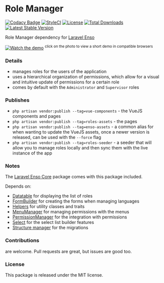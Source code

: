 <!--h-->
# Role Manager
[![Codacy Badge](https://api.codacy.com/project/badge/Grade/bd4373f8222b4bcb81c08148404909c9)](https://www.codacy.com/app/laravel-enso/RoleManager?utm_source=github.com&utm_medium=referral&utm_content=laravel-enso/RoleManager&utm_campaign=badger)
[![StyleCI](https://styleci.io/repos/94814370/shield?branch=master)](https://styleci.io/repos/94814370)
[![License](https://poser.pugx.org/laravel-enso/rolemanager/license)](https://packagist.org/packages/laravel-enso/rolemanager)
[![Total Downloads](https://poser.pugx.org/laravel-enso/rolemanager/downloads)](https://packagist.org/packages/laravel-enso/rolemanager)
[![Latest Stable Version](https://poser.pugx.org/laravel-enso/rolemanager/version)](https://packagist.org/packages/laravel-enso/rolemanager)
<!--/h-->

Role Manager dependency for [Laravel Enso](https://github.com/laravel-enso/Enso)

[![Watch the demo](https://laravel-enso.github.io/rolemanager/screenshots/bulma_021_thumb.png)](https://laravel-enso.github.io/rolemanager/videos/bulma_demo_01.webm)
<sup>click on the photo to view a short demo in compatible browsers</sup>


### Details

- manages roles for the users of the application
- uses a hierarchical organization of permissions, which allow for a visual and intuitive update of permissions for a certain role
- comes by default with the `Administrator` and `Supervisor` roles

### Publishes

- `php artisan vendor:publish --tag=vue-components` - the VueJS components and pages
- `php artisan vendor:publish --tag=roles-assets` - the pages
- `php artisan vendor:publish --tag=enso-assets` - a common alias for when wanting to update the VueJS assets, once a newer version is released, can be used with the `--force` flag
- `php artisan vendor:publish --tag=roles-seeder` - a seeder that will allow you to manage roles locally and then sync them with the live instance of the app

### Notes

The [Laravel Enso Core](https://github.com/laravel-enso/Core) package comes with this package included.

Depends on:
 - [Datatable](https://github.com/laravel-enso/Datatable) for displaying the list of roles
 - [FormBuilder](https://github.com/laravel-enso/FormBuilder) for creating the forms when managing languages
 - [Helpers](https://github.com/laravel-enso/Helpers) for utility classes and traits
 - [MenuManager](https://github.com/laravel-enso/MenuManager) for managing permissions with the menus 
 - [PermissionManager](https://github.com/laravel-enso/PermissionManager) for the integration with permissions 
 - [Select](https://github.com/laravel-enso/Select) for the select list builder features  
 - [Structure manager](https://github.com/laravel-enso/StructureManager) for the migrations


<!--h-->
### Contributions

are welcome. Pull requests are great, but issues are good too.

### License

This package is released under the MIT license.
<!--/h-->